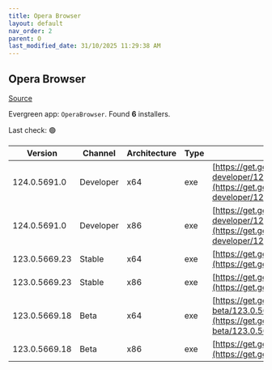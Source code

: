 ```yaml
---
title: Opera Browser
layout: default
nav_order: 2
parent: O
last_modified_date: 31/10/2025 11:29:38 AM
---
```


## Opera Browser

[Source](https://www.opera.com/browsers/opera)

Evergreen app: `OperaBrowser`. Found **6** installers.

Last check: 🟢

| Version       | Channel   | Architecture | Type | URI                                                                                                                                                                                                                    |
| ------------- | --------- | ------------ | ---- | ---------------------------------------------------------------------------------------------------------------------------------------------------------------------------------------------------------------------- |
| 124.0.5691.0  | Developer | x64          | exe  | [https://get.geo.opera.com/pub/opera-developer/124.0.5691.0/win/Opera_Developer_124.0.5691.0_Setup_x64.exe](https://get.geo.opera.com/pub/opera-developer/124.0.5691.0/win/Opera_Developer_124.0.5691.0_Setup_x64.exe) |
| 124.0.5691.0  | Developer | x86          | exe  | [https://get.geo.opera.com/pub/opera-developer/124.0.5691.0/win/Opera_Developer_124.0.5691.0_Setup.exe](https://get.geo.opera.com/pub/opera-developer/124.0.5691.0/win/Opera_Developer_124.0.5691.0_Setup.exe)         |
| 123.0.5669.23 | Stable    | x64          | exe  | [https://get.geo.opera.com/pub/opera/desktop/123.0.5669.23/win/Opera_123.0.5669.23_Setup_x64.exe](https://get.geo.opera.com/pub/opera/desktop/123.0.5669.23/win/Opera_123.0.5669.23_Setup_x64.exe)                     |
| 123.0.5669.23 | Stable    | x86          | exe  | [https://get.geo.opera.com/pub/opera/desktop/123.0.5669.23/win/Opera_123.0.5669.23_Setup.exe](https://get.geo.opera.com/pub/opera/desktop/123.0.5669.23/win/Opera_123.0.5669.23_Setup.exe)                             |
| 123.0.5669.18 | Beta      | x64          | exe  | [https://get.geo.opera.com/pub/opera-beta/123.0.5669.18/win/Opera_beta_123.0.5669.18_Setup_x64.exe](https://get.geo.opera.com/pub/opera-beta/123.0.5669.18/win/Opera_beta_123.0.5669.18_Setup_x64.exe)                 |
| 123.0.5669.18 | Beta      | x86          | exe  | [https://get.geo.opera.com/pub/opera-beta/123.0.5669.18/win/Opera_beta_123.0.5669.18_Setup.exe](https://get.geo.opera.com/pub/opera-beta/123.0.5669.18/win/Opera_beta_123.0.5669.18_Setup.exe)                         |
